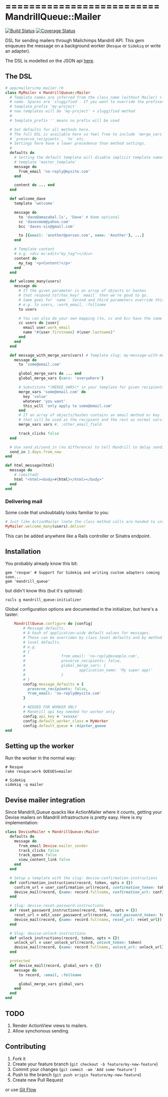 ==========================
  MandrillQueue::Mailer
==========================
[![Build Status](https://travis-ci.org/fixate/mandrill_queue.png)](https://travis-ci.org/fixate/mandrill_queue)
[![Coverage Status](https://coveralls.io/repos/fixate/mandrill_queue/badge.png)](https://coveralls.io/r/fixate/mandrill_queue)

DSL for sending mailers through Mailchimps Mandrill API. This gem enqueues the
message on a background worker (`Resque` or `Sidekiq` or write an adapter).

The DSL is modelled on the JSON api [here](https://mandrillapp.com/api/docs/messages.ruby.html#method=send-template).

## The DSL

```ruby
# app/mailers/my_mailer.rb
class MyMailer < MandrillQueue::Mailer
  # Template names are inferred from the class_name (without Mailer) + the method
  # name. Spaces are `sluggified`. If you want to override the prefixes use:
  # template_prefix 'my-project'
  # now templates will be 'my-project' + sluggified method
  #
  # template_prefix '' means no prefix will be used

  # Set defaults for all methods here.
  # The full DSL is available here so feel free to include `merge_vars`,
  # `preserve_recipients`, `to` etc.
  # Settings here have a lower precedence than method settings.
  #
  defaults do
    # Setting the default template will disable implicit template names
    # template 'master_template'
    message do
      from_email 'no-reply@mysite.com'
    end

    content do ... end
  end

  def welcome_dave
    template 'welcome'

    message do
      to 'dave@amazabal.ls', 'Dave' # Name optional
      cc 'davesmom@yahoo.com'
      bcc 'daves-sis@gmail.com'

      to [{email: 'another@person.com', name: 'Another'}, ...]
    end

    # Template content
    # e.g. <div mc:edit="my_tag"></div>
    content do
      my_tag '<p>Content!</p>'
    end
  end

  def welcome_many(users)
    message do
      # If the given parameter is an array of objects or hashes
      # that respond_to?/has_key? `email` then we're good to go.
      # Same goes for `name`. Second and third parameters override this
      # e.g. to users, :work_email, :fullname
      to users

      # You can also do your own mapping (to, cc and bcc have the same DSL):
      cc users do |user|
        email user.work_email
        name "#{user.firstname} #{user.lastname}"
      end
    end
  end

  def message_with_merge_vars(vars) # Template slug: my-message-with-merge-vars
    message do
      to 'some@email.com'

      global_merge_vars do ... end
      global_merge_vars {vars: 'everywhere'}

      # Substitute *|MERGE_VARS|* in your template for given recipients
      merge_vars 'some@email.com' do
        key 'value'
        whatever 'you want'
        this_will 'only apply to some@email.com'
      end
      # If an array of objects/hashes contains an email method or key
      # that will be used as the recipient and the rest as normal vars.
      merge_vars vars #, :other_email_field

      track_clicks false
  end

  # Use send_at/send_in (no difference) to tell Mandrill to delay sending
  send_in 2.days.from_now
end

def html_message(html)
  message do
    # (omitted)
    html "<html><body>#{html}</html></body>"
  end
end
```

### Delivering mail

Some code that undoubtably looks familiar to you:

```ruby
# Just like ActionMailer (note the class method calls are handed to instance methods)
MyMailer.welcome_many(users).deliver
```

This can be added anywhere like a Rails controller or Sinatra endpoint.

## Installation

You probably already know this bit:

    gem 'resque' # Support for Sidekiq and writing custom adapters coming soon...
    gem 'mandrill_queue'

but didn't know this (but it's optional):

    rails g mandrill_queue:initializer

Global configuration options are documented in the initializer,
but here's a taster:

```ruby
    MandrillQueue.configure do |config|
        # Message defaults.
        # A hash of application-wide default values for messages.
        # These can be overriden by class level defaults and by method
        # level defaults.
        # e.g.
        # {
        #                from_email: 'no-reply@example.com',
        #                preserve_recipients: false,
        #                global_merge_vars: {
        #                        application_name: 'My super app!'
        #                }
        # }
        config.message_defaults = {
          preserve_recipients: false,
          from_email: 'no-reply@mysite.com'
        }

        # NEEDED FOR WORKER ONLY
        # Mandrill api key needed for worker only
        config.api_key = 'xxxxxx'
        config.default_worker_class = MyWorker
        config.default_queue = :hipster_queue
end
```

## Setting up the worker

Run the worker in the normal way:

    # Resque
    rake resque:work QUEUES=mailer

    # Sidekiq
    sidekiq -q mailer


## Devise mailer integration

Since Mandrill_Queue quacks like ActionMailer where it counts, getting your Devise
mailers on Mandrill infrastructure is pretty easy. Here is my implementation:

```ruby
class DeviseMailer < MandrillQueue::Mailer
  defaults do
    message do
      from_email Devise.mailer_sender
      track_clicks false
      track_opens false
      view_content_link false
    end
  end

  # Setup a template with the slug: devise-confirmation-instructions
  def confirmation_instructions(record, token, opts = {})
    confirm_url = user_confirmation_url(record, confirmation_token: token)
    devise_mail(record, {name: record.fullname, confirmation_url: confirm_url})
  end

  # Slug: devise-reset-password-instructions
  def reset_password_instructions(record, token, opts = {})
    reset_url = edit_user_password_url(record, reset_password_token: token)
    devise_mail(record, {name: record.fullname, reset_url: reset_url})
  end

  # Slug: devise-unlock-instructions
  def unlock_instructions(record, token, opts = {})
    unlock_url = user_unlock_url(record, unlock_token: token)
    devise_mail(record, {name: record.fullname, unlock_url: unlock_url})
  end

  protected
  def devise_mail(record, global_vars = {})
    message do
      to record, :email, :fullname

      global_merge_vars global_vars
    end
  end
end
```

## TODO

1. Render ActionView views to mailers.
2. Allow synchonous sending.

## Contributing

1. Fork it
2. Create your feature branch (`git checkout -b feature/my-new-feature`)
3. Commit your changes (`git commit -am 'Add some feature'`)
4. Push to the branch (`git push origin feature/my-new-feature`)
5. Create new Pull Request

or use [Git Flow](https://github.com/nvie/gitflow)
